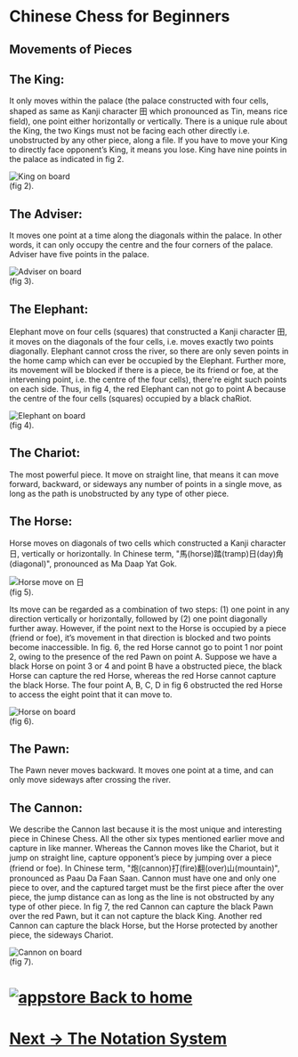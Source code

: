 # Chinese Chess for Beginners

## Movements of Pieces

The King:
------
It only moves within the palace (the palace constructed with four cells, shaped as same as Kanji character 田 which pronounced as Tin, means rice field), one point either horizontally or vertically. There is a unique rule about the King, the two Kings must not be facing each other directly i.e. unobstructed by any other piece, along a file. If you have to move your King to directly face opponent’s King, it means you lose. King have nine points in the palace as indicated in fig 2.

![King on board](images/King.png) <br>
(fig 2).

The Adviser:
------
It moves one point at a time along the diagonals within the palace. In other words, it can only occupy the centre and the four corners of the palace. Adviser have five points in the palace.


![Adviser on board](images/Adviser.png) <br>
(fig 3).

The Elephant:
------
Elephant move on four cells (squares) that constructed a Kanji character 田, it moves on the diagonals of the four cells, i.e. moves exactly two points diagonally. Elephant cannot cross the river, so there are only seven points in the home camp which can ever be occupied by the Elephant. Further more, its movement will be blocked if there is a piece, be its friend or foe, at the intervening point, i.e. the centre of the four cells), there're eight such points on each side. Thus, in fig 4, the red Elephant can not go to point A because the centre of the four cells (squares) occupied by a black chaRiot.

![Elephant on board](images/Elephant.png) <br>
(fig 4).

The Chariot:
------
The most powerful piece. It move on straight line, that means it can move forward, backward, or sideways any number of points in a single move, as long as the path is unobstructed by any type of other piece.

The Horse:
------
Horse moves on diagonals of two cells which constructed a Kanji character 日, vertically or horizontally. In Chinese term, "馬(horse)踏(tramp)日(day)角(diagonal)", pronounced as Ma Daap Yat Gok.

![Horse move on 日](images/日.png) <br>
(fig 5).

Its move can be regarded as a combination of two steps:
(1) one point in any direction vertically or horizontally, followed by (2) one point diagonally further away. However, if the point next to the Horse is occupied by a piece (friend or foe), it’s movement in that direction is blocked and two points become inaccessible. In fig. 6, the red Horse cannot go to point 1 nor point 2, owing to the presence of the red Pawn on point A. Suppose we have a black Horse on point 3 or 4 and point B have a obstructed piece, the black Horse can capture the red Horse, whereas the red Horse cannot capture the black Horse. The four point A, B, C, D in fig 6 obstructed the red Horse to access the eight point that it can move to.

![Horse on board](images/Horse.png) <br>
(fig 6).

The Pawn:
------
The Pawn never moves backward. It moves one point at a time, and can only move sideways after crossing the river.

The Cannon:
------
We describe the Cannon last because it is the most unique and interesting piece in Chinese Chess. All the other six types mentioned earlier move and capture in like manner. Whereas the Cannon moves like the Chariot, but it jump on straight line, capture opponent’s piece by jumping over a piece (friend or foe). In Chinese term, "炮(cannon)打(fire)翻(over)山(mountain)",  pronounced as Paau Da Faan Saan. Cannon must have one and only one piece to over, and the captured target must be the first piece after the over piece, the jump distance can as long as the line is not obstructed by any type of other piece.  In fig 7, the red Cannon can capture the black Pawn over the red Pawn, but it can not capture the black King. Another red Cannon can capture the black Horse, but the Horse protected by another piece, the sideways Chariot.

![Cannon on board](images/Cannon.png) <br>
(fig 7).

# [![appstore](images/home-icon.jpg) Back to home](README.md)
# [ Next -> The Notation System](notation.md)
